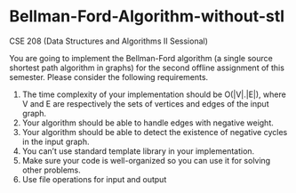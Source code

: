 # Bellman-Ford-Algorithm-without-stl

CSE 208 (Data Structures and Algorithms II Sessional)

You are going to implement the Bellman-Ford algorithm (a single source shortest path algorithm in
graphs) for the second offline assignment of this semester. Please consider the following requirements.
1. The time complexity of your implementation should be O(|V|.|E|), where V and E are
respectively the sets of vertices and edges of the input graph.
2. Your algorithm should be able to handle edges with negative weight.
3. Your algorithm should be able to detect the existence of negative cycles in the input graph.
4. You can’t use standard template library in your implementation.
5. Make sure your code is well-organized so you can use it for solving other problems.
6. Use file operations for input and output
